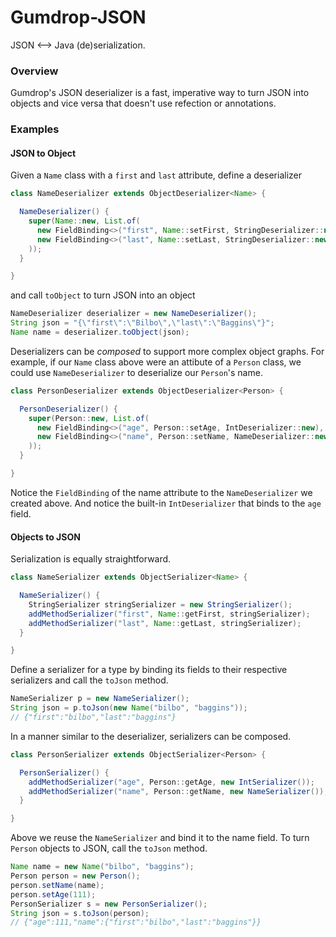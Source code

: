 # Gumdrop-JSON

JSON <--> Java (de)serialization.

### Overview

Gumdrop's JSON deserializer is a fast, imperative way to turn JSON into objects and vice versa that doesn't use refection or
annotations.

### Examples

#### JSON to Object

Given a `Name` class with a `first` and `last` attribute, define a deserializer

```java
class NameDeserializer extends ObjectDeserializer<Name> {

  NameDeserializer() {
    super(Name::new, List.of(
      new FieldBinding<>("first", Name::setFirst, StringDeserializer::new),
      new FieldBinding<>("last", Name::setLast, StringDeserializer::new)
    ));
  }

}
```

and call `toObject` to turn JSON into an object

```java
NameDeserializer deserializer = new NameDeserializer();
String json = "{\"first\":\"Bilbo\",\"last\":\"Baggins\"}";
Name name = deserializer.toObject(json);
```

Deserializers can be *composed* to support more complex object graphs. For example, if our `Name` class above were an
attibute of a `Person` class, we could use `NameDeserializer` to deserialize our `Person`'s name.

```java
class PersonDeserializer extends ObjectDeserializer<Person> {

  PersonDeserializer() {
    super(Person::new, List.of(
      new FieldBinding<>("age", Person::setAge, IntDeserializer::new),
      new FieldBinding<>("name", Person::setName, NameDeserializer::new)
    ));
  }

}
```

Notice the `FieldBinding` of the name attribute to the `NameDeserializer` we created above. And notice the
built-in `IntDeserializer` that binds to the `age` field.

#### Objects to JSON

Serialization is equally straightforward.

```java
class NameSerializer extends ObjectSerializer<Name> {

  NameSerializer() {
    StringSerializer stringSerializer = new StringSerializer();
    addMethodSerializer("first", Name::getFirst, stringSerializer);
    addMethodSerializer("last", Name::getLast, stringSerializer);
  }

}
```

Define a serializer for a type by binding its fields to their respective serializers and call the `toJson` method.

```java
NameSerializer p = new NameSerializer();
String json = p.toJson(new Name("bilbo", "baggins"));
// {"first":"bilbo","last":"baggins"}
```

In a manner similar to the deserializer, serializers can be composed.

```java
class PersonSerializer extends ObjectSerializer<Person> {

  PersonSerializer() {
    addMethodSerializer("age", Person::getAge, new IntSerializer());
    addMethodSerializer("name", Person::getName, new NameSerializer());
  }

}
```

Above we reuse the `NameSerializer` and bind it to the name field. To turn `Person` objects to JSON, call the
`toJson` method.

```java
Name name = new Name("bilbo", "baggins");
Person person = new Person();
person.setName(name);
person.setAge(111);
PersonSerializer s = new PersonSerializer();
String json = s.toJson(person);
// {"age":111,"name":{"first":"bilbo","last":"baggins"}}
```
